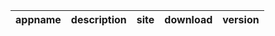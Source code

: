 | appname | description | site | download | version |
| ------- | ----------- | ---- | -------- | ------- |